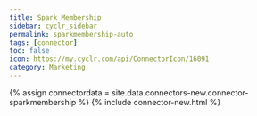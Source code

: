 ```yaml
---
title: Spark Membership
sidebar: cyclr_sidebar
permalink: sparkmembership-auto
tags: [connector]
toc: false
icon: https://my.cyclr.com/api/ConnectorIcon/16091
category: Marketing
---
```

{% assign connectordata = site.data.connectors-new.connector-sparkmembership %}
{% include connector-new.html %}	